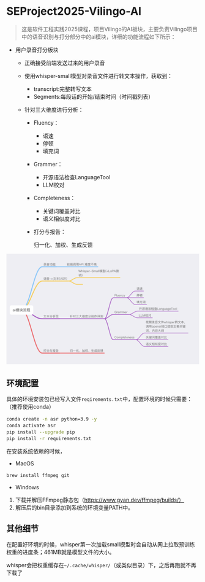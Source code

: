 #  SEProject2025-Vilingo-AI

> 这是软件工程实践2025课程，项目Vilingo的AI板块，主要负责Vilingo项目中的语音识别与打分部分中的ai模块，详细的功能流程如下所示：

 * 用户录音打分板块

   * 正确接受前端发送过来的用户录音

   * 使用whisper-small模型对录音文件进行转文本操作，获取到：

     * transcript:完整转写文本
     * Segments:每段话的开始/结束时间（时间戳列表）

   * 针对三大维度进行分析：

     * Fluency：

       * 语速
       * 停顿
       * 填充词

     * Grammer：

       * 开源语法检查LanguageTool
       * LLM校对

     * Completeness：

       * 关键词覆盖对比
       * 语义相似度对比

     * 打分与报告：

       归一化、加权、生成反馈

![ai模块流程图](./assets/ai_tasks.png)



##  环境配置

具体的环境安装包已经写入文件`reqirements.txt`中，配置环境的时候只需要：（推荐使用conda）

```bash
conda create -n asr python=3.9 -y
conda activate asr
pip install --upgrade pip
pip install -r requirements.txt
```



在安装系统依赖的时候，

* MacOS

```bash
brew install ffmpeg git
```



* Windows

1. 下载并解压FFmpeg静态包（https://www.gyan.dev/ffmpeg/builds/）
2. 解压后的bin目录添加到系统的环境变量PATH中。



##  其他细节

在配置好环境的时候，whisper第一次加载small模型时会自动从网上拉取预训练权重的进度条；461MB就是模型文件的大小。

whisper会把权重缓存在`~/.cache/whisper/`（或类似目录）下，之后再跑就不再下载了